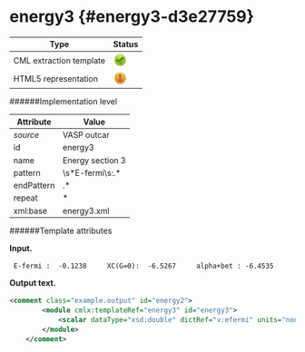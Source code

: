 # energy3 {#energy3-d3e27759}


| Type                                                                                                                                                                                                  | Status                                                                                                                                                                                                |
|----|----|
| CML extraction template                                                                                                                                                                               | ![](/imgs/Total.png)                                                                                                                                                                                  |
| HTML5 representation                                                                                                                                                                                  | ![](/imgs/Partial.png)                                                                                                                                                                                |

######Implementation level

| Attribute                                                                                                                                                                                             | Value                                                                                                                                                                                                 |
|----|----|
| *source*                                                                                                                                                                                              | VASP outcar                                                                                                                                                                                           |
| id                                                                                                                                                                                                    | energy3                                                                                                                                                                                               |
| name                                                                                                                                                                                                  | Energy section 3                                                                                                                                                                                      |
| pattern                                                                                                                                                                                               | \\s\*E-fermi\\s:.\*                                                                                                                                                                                   |
| endPattern                                                                                                                                                                                            | .\*                                                                                                                                                                                                   |
| repeat                                                                                                                                                                                                | \*                                                                                                                                                                                                    |
| xml:base                                                                                                                                                                                              | energy3.xml                                                                                                                                                                                           |

######Template attributes

**Input.**

     E-fermi :  -0.1238     XC(G=0):  -6.5267     alpha+bet : -6.4535       
        

**Output text.**

```xml
<comment class="example.output" id="energy2">
        <module cmlx:templateRef="energy3" id="energy3">
            <scalar dataType="xsd:double" dictRef="v:efermi" units="nonsi:electronvolt">-0.1238</scalar>
        </module> 
    </comment>
```
